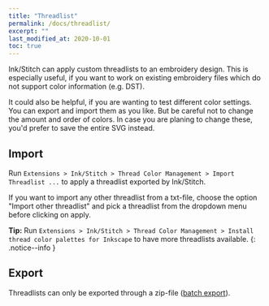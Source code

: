 ```yaml
---
title: "Threadlist"
permalink: /docs/threadlist/
excerpt: ""
last_modified_at: 2020-10-01
toc: true
---
```

Ink/Stitch can apply custom threadlists to an embroidery design. This is especially useful, if you want to work on existing embroidery files which do not support color information (e.g. DST).

It could also be helpful, if you are wanting to test different color settings. You can export and import them as you like. But be careful not to change the amount and order of colors. In case you are planing to change these, you'd prefer to save the entire SVG instead.

## Import
Run `Extensions > Ink/Stitch > Thread Color Management > Import Threadlist ...` to apply a threadlist exported by Ink/Stitch.

If you want to import any other threadlist from a txt-file, choose the option "Import other threadlist" and pick a threadlist from the dropdown menu before clicking on apply.

**Tip:** Run  `Extensions > Ink/Stitch > Thread Color Management > Install thread color palettes for Inkscape` to have more threadlists available.
{: .notice--info }

## Export

Threadlists can only be exported through a zip-file ([batch export](/docs/import-export/#batch-export)).
